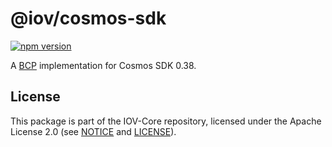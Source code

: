 # @iov/cosmos-sdk

[![npm version](https://img.shields.io/npm/v/@iov/cosmos-sdk.svg)](https://www.npmjs.com/package/@iov/cosmos-sdk)

A [BCP](https://github.com/iov-one/iov-core/tree/master/packages/iov-bcp) implementation for Cosmos SDK 0.38.

## License

This package is part of the IOV-Core repository, licensed under the Apache
License 2.0 (see
[NOTICE](https://github.com/iov-one/iov-core/blob/master/NOTICE) and
[LICENSE](https://github.com/iov-one/iov-core/blob/master/LICENSE)).


